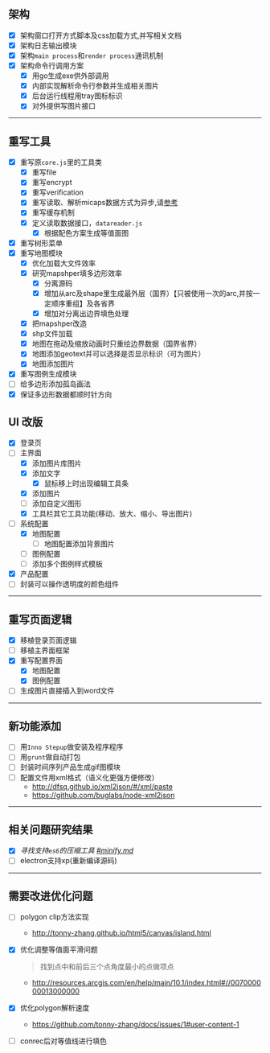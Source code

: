 ## 架构

- [x] 架构窗口打开方式脚本及css加载方式,并写相关文档
- [x] 架构日志输出模块
- [x] 架构`main process`和`render process`通讯机制
- [x] 架构命令行调用方案
    - [x] 用go生成exe供外部调用
    - [x] 内部实现解析命令行参数并生成相关图片
    - [x] 后台运行线程用tray图标标识
    - [x] 对外提供写图片接口

-----------------------------------------------------

## 重写工具

- [x] 重写原`core.js`里的工具类
    - [x] 重写file
    - [x] 重写encrypt
    - [x] 重写verification
    - [x] 重写读取、解析micaps数据方式为异步,请[参考](./thread.md)
    - [x] 重写缓存机制
    - [x] 定义读取数据接口，`datareader.js`
        - [x] 根据配色方案生成等值面图

- [x] 重写树形菜单
- [x] 重写地图模块
    - [x] 优化加载大文件效率
    - [x] 研究mapshper填多边形效率
        - [x] 分离源码
        - [x] 增加从arc及shape里生成最外层（国界）【只被使用一次的arc,并按一定顺序重组】及各省界
        - [x] 增加对分离出边界填色处理
    - [x] 把mapshper改造
    - [x] shp文件加载
    - [x] 地图在拖动及缩放动画时只重绘边界数据（国界省界）
    - [x] 地图添加geotext并可以选择是否显示标识（可为图片）
    - [x] 地图添加图片
- [x] 重写图例生成模块
- [ ] 给多边形添加孤岛画法
- [x] 保证多边形数据都顺时针方向  

## UI 改版
- [x] 登录页
- [ ] 主界面
    - [x] 添加图片库图片
    - [x] 添加文字
        - [x] 鼠标移上时出现编辑工具条
    - [x] 添加图片
    - [ ] 添加自定义图形
    - [x] 工具栏其它工具功能(移动、放大、缩小、导出图片)
- [ ] 系统配置
    - [x] 地图配置
        - [ ] 地图配置添加背景图片
    - [ ] 图例配置
    - [ ] 添加多个图例样式模板
- [x] 产品配置
- [ ] 封装可以操作透明度的颜色组件
-----------------------------------------------------

## 重写页面逻辑

- [x] 移植登录页面逻辑
- [ ] 移植主界面框架
- [x] 重写配置界面
    - [x] 地图配置
    - [x] 图例配置
- [ ] 生成图片直接插入到word文件

-----------------------------------------------------

## 新功能添加

- [ ] 用`Inno Stepup`做安装及程序程序
- [ ] 用`grunt`做自动打包
- [ ] 封装时间序列产品生成gif图模块
- [ ] 配置文件用xml格式（语义化更强方便修改）
    * http://dfsq.github.io/xml2json/#/xml/paste
    * https://github.com/buglabs/node-xml2json

-----------------------------------------------------

## 相关问题研究结果

- [x] _寻找支持`es6`的压缩工具 [#minify.md](./minify.md)_
- [ ] electron支持xp(重新编译源码)

-----------------------------------------------------

## 需要改进优化问题
- [ ] polygon clip方法实现
    * http://tonny-zhang.github.io/html5/canvas/island.html
- [x] 优化调整等值面平滑问题
    > 找到点中和前后三个点角度最小的点做项点

    * http://resources.arcgis.com/en/help/main/10.1/index.html#//007000000013000000
- [x] 优化polygon解析速度
    * https://github.com/tonny-zhang/docs/issues/1#user-content-1
- [ ] conrec后对等值线进行填色

